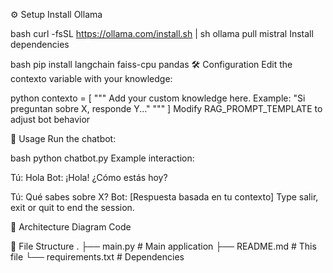 ⚙️ Setup
Install Ollama

bash
curl -fsSL https://ollama.com/install.sh | sh
ollama pull mistral
Install dependencies

bash
pip install langchain faiss-cpu pandas
🛠️ Configuration
Edit the contexto variable with your knowledge:

python
contexto = [
    """
    Add your custom knowledge here.
    Example: "Si preguntan sobre X, responde Y..."
    """
]
Modify RAG_PROMPT_TEMPLATE to adjust bot behavior

🚀 Usage
Run the chatbot:

bash
python chatbot.py
Example interaction:

Tú: Hola
Bot: ¡Hola! ¿Cómo estás hoy?

Tú: Qué sabes sobre X?
Bot: [Respuesta basada en tu contexto]
Type salir, exit or quit to end the session.

🧠 Architecture
Diagram
Code

📂 File Structure
.
├── main.py          # Main application
├── README.md           # This file
└── requirements.txt    # Dependencies


